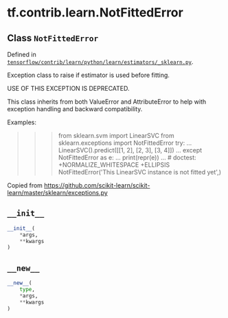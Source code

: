<div itemscope itemtype="http://developers.google.com/ReferenceObject">
<meta itemprop="name" content="tf.contrib.learn.NotFittedError" />
<meta itemprop="path" content="Stable" />
<meta itemprop="property" content="__init__"/>
<meta itemprop="property" content="__new__"/>
</div>

# tf.contrib.learn.NotFittedError

## Class `NotFittedError`





Defined in [`tensorflow/contrib/learn/python/learn/estimators/_sklearn.py`](/code/stable/tensorflow/contrib/learn/python/learn/estimators/_sklearn.py).

Exception class to raise if estimator is used before fitting.

USE OF THIS EXCEPTION IS DEPRECATED.

This class inherits from both ValueError and AttributeError to help with
exception handling and backward compatibility.

Examples:
>>> from sklearn.svm import LinearSVC
>>> from sklearn.exceptions import NotFittedError
>>> try:
...     LinearSVC().predict([[1, 2], [2, 3], [3, 4]])
... except NotFittedError as e:
...     print(repr(e))
...                        # doctest: +NORMALIZE_WHITESPACE +ELLIPSIS
NotFittedError('This LinearSVC instance is not fitted yet',)

Copied from
https://github.com/scikit-learn/scikit-learn/master/sklearn/exceptions.py

<h2 id="__init__"><code>__init__</code></h2>

``` python
__init__(
    *args,
    **kwargs
)
```



<h2 id="__new__"><code>__new__</code></h2>

``` python
__new__(
    type,
    *args,
    **kwargs
)
```






